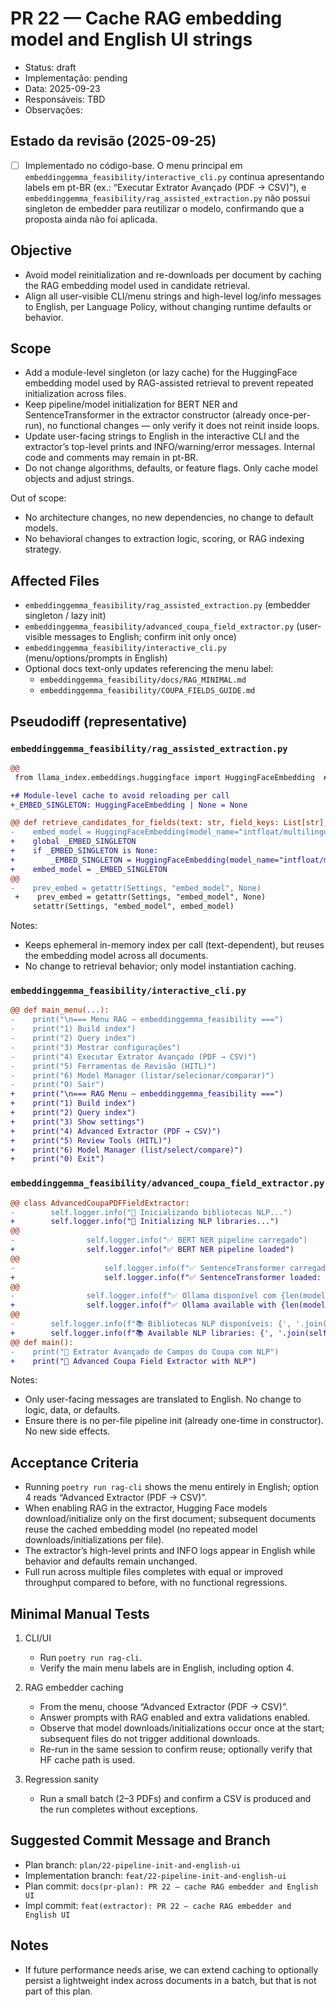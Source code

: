 # PR 22 — Cache RAG embedding model and English UI strings
- Status: draft
- Implementação: pending
- Data: 2025-09-23
- Responsáveis: TBD
- Observações:


## Estado da revisão (2025-09-25)

- [ ] Implementado no código-base. O menu principal em `embeddinggemma_feasibility/interactive_cli.py` continua apresentando labels em pt-BR (ex.: “Executar Extrator Avançado (PDF → CSV)”), e `embeddinggemma_feasibility/rag_assisted_extraction.py` não possui singleton de embedder para reutilizar o modelo, confirmando que a proposta ainda não foi aplicada.


## Objective
- Avoid model reinitialization and re-downloads per document by caching the RAG embedding model used in candidate retrieval.
- Align all user-visible CLI/menu strings and high-level log/info messages to English, per Language Policy, without changing runtime defaults or behavior.

## Scope
- Add a module-level singleton (or lazy cache) for the HuggingFace embedding model used by RAG-assisted retrieval to prevent repeated initialization across files.
- Keep pipeline/model initialization for BERT NER and SentenceTransformer in the extractor constructor (already once-per-run), no functional changes — only verify it does not reinit inside loops.
- Update user-facing strings to English in the interactive CLI and the extractor’s top-level prints and INFO/warning/error messages. Internal code and comments may remain in pt-BR.
- Do not change algorithms, defaults, or feature flags. Only cache model objects and adjust strings.

Out of scope:
- No architecture changes, no new dependencies, no change to default models.
- No behavioral changes to extraction logic, scoring, or RAG indexing strategy.

## Affected Files
- `embeddinggemma_feasibility/rag_assisted_extraction.py` (embedder singleton / lazy init)
- `embeddinggemma_feasibility/advanced_coupa_field_extractor.py` (user-visible messages to English; confirm init only once)
- `embeddinggemma_feasibility/interactive_cli.py` (menu/options/prompts in English)
- Optional docs text-only updates referencing the menu label:
  - `embeddinggemma_feasibility/docs/RAG_MINIMAL.md`
  - `embeddinggemma_feasibility/COUPA_FIELDS_GUIDE.md`

## Pseudodiff (representative)

### `embeddinggemma_feasibility/rag_assisted_extraction.py`
```diff
@@
 from llama_index.embeddings.huggingface import HuggingFaceEmbedding  # type: ignore

+# Module-level cache to avoid reloading per call
+_EMBED_SINGLETON: HuggingFaceEmbedding | None = None

@@ def retrieve_candidates_for_fields(text: str, field_keys: List[str], top_k: int = 3) -> Dict[str, List[str]]:
-    embed_model = HuggingFaceEmbedding(model_name="intfloat/multilingual-e5-small")
+    global _EMBED_SINGLETON
+    if _EMBED_SINGLETON is None:
+        _EMBED_SINGLETON = HuggingFaceEmbedding(model_name="intfloat/multilingual-e5-small")
+    embed_model = _EMBED_SINGLETON
@@
-    prev_embed = getattr(Settings, "embed_model", None)
 +    prev_embed = getattr(Settings, "embed_model", None)
     setattr(Settings, "embed_model", embed_model)
```

Notes:
- Keeps ephemeral in-memory index per call (text-dependent), but reuses the embedding model across all documents.
- No change to retrieval behavior; only model instantiation caching.

### `embeddinggemma_feasibility/interactive_cli.py`
```diff
@@ def main_menu(...):
-    print("\n=== Menu RAG — embeddinggemma_feasibility ===")
-    print("1) Build index")
-    print("2) Query index")
-    print("3) Mostrar configurações")
-    print("4) Executar Extrator Avançado (PDF → CSV)")
-    print("5) Ferramentas de Revisão (HITL)")
-    print("6) Model Manager (listar/selecionar/comparar)")
-    print("0) Sair")
+    print("\n=== RAG Menu — embeddinggemma_feasibility ===")
+    print("1) Build index")
+    print("2) Query index")
+    print("3) Show settings")
+    print("4) Advanced Extractor (PDF → CSV)")
+    print("5) Review Tools (HITL)")
+    print("6) Model Manager (list/select/compare)")
+    print("0) Exit")
```

### `embeddinggemma_feasibility/advanced_coupa_field_extractor.py`
```diff
@@ class AdvancedCoupaPDFFieldExtractor:
-        self.logger.info("🔧 Inicializando bibliotecas NLP...")
+        self.logger.info("🔧 Initializing NLP libraries...")
@@
-                self.logger.info("✅ BERT NER pipeline carregado")
+                self.logger.info("✅ BERT NER pipeline loaded")
@@
-                    self.logger.info(f"✅ SentenceTransformer carregado: {model_name}")
+                    self.logger.info(f"✅ SentenceTransformer loaded: {model_name}")
@@
-                self.logger.info(f"✅ Ollama disponível com {len(models['models'])} modelos")
+                self.logger.info(f"✅ Ollama available with {len(models['models'])} models")
@@
-        self.logger.info(f"📚 Bibliotecas NLP disponíveis: {', '.join(self.available_libraries)}")
+        self.logger.info(f"📚 Available NLP libraries: {', '.join(self.available_libraries)}")
@@ def main():
-    print("📄 Extrator Avançado de Campos do Coupa com NLP")
+    print("📄 Advanced Coupa Field Extractor with NLP")
```

Notes:
- Only user-facing messages are translated to English. No change to logic, data, or defaults.
- Ensure there is no per-file pipeline init (already one-time in constructor). No new side effects.

## Acceptance Criteria
- Running `poetry run rag-cli` shows the menu entirely in English; option 4 reads “Advanced Extractor (PDF → CSV)”.
- When enabling RAG in the extractor, Hugging Face models download/initialize only on the first document; subsequent documents reuse the cached embedding model (no repeated model downloads/initializations per file).
- The extractor’s high-level prints and INFO logs appear in English while behavior and defaults remain unchanged.
- Full run across multiple files completes with equal or improved throughput compared to before, with no functional regressions.

## Minimal Manual Tests
1) CLI/UI
   - Run `poetry run rag-cli`.
   - Verify the main menu labels are in English, including option 4.

2) RAG embedder caching
   - From the menu, choose “Advanced Extractor (PDF → CSV)”.
   - Answer prompts with RAG enabled and extra validations enabled.
   - Observe that model downloads/initializations occur once at the start; subsequent files do not trigger additional downloads.
   - Re-run in the same session to confirm reuse; optionally verify that HF cache path is used.

3) Regression sanity
   - Run a small batch (2–3 PDFs) and confirm a CSV is produced and the run completes without exceptions.

## Suggested Commit Message and Branch
- Plan branch: `plan/22-pipeline-init-and-english-ui`
- Implementation branch: `feat/22-pipeline-init-and-english-ui`
- Plan commit: `docs(pr-plan): PR 22 — cache RAG embedder and English UI`
- Impl commit: `feat(extractor): PR 22 — cache RAG embedder and English UI`

## Notes
- If future performance needs arise, we can extend caching to optionally persist a lightweight index across documents in a batch, but that is not part of this plan.

